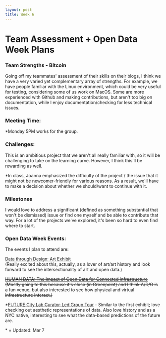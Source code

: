 ```yaml
---
layout: post
title: Week 6
---
```


# Team Assessment + Open Data Week Plans

### Team Strengths - Bitcoin

Going off my teammates' assessment of their skills on their blogs, I think we have a very varied yet complementary array of strengths. For example, we have people familiar with the Linux environment, which could be very useful for testing, considering some of us work on MacOS. Some are more experienced with Github and making contributions, but aren't too big on documentation, while I enjoy documentation/checking for less technical issues.

### Meeting Time:

\*Monday 5PM works for the group.

### Challenges:

This is an ambitious project that we aren't all really familiar with, so it will be challenging to take on the learning curve. However, I think this'll be rewarding as well.

\*In class, Joanna emphasized the difficulty of the project / the issue that it might not be newcomer-friendly for various reasons. As a result, we'll have to make a decision about whether we should/want to continue with it.

### Milestones

I would love to address a significant (defined as something substantial that won't be dismissed) issue or find one myself and be able to contribute that way. For a lot of the projects we've explored, it's been so hard to even find where to start.


### Open Data Week Events:

  The events I plan to attend are:

  [Data through Design: Art Exhibit](http://www.open-data.nyc/#details256)      
  (Really excited about this, actually, as a lover of art/art history and look forward to see the intersectionality of art and open data.)


  ~~[HUMAN DATA: The Impact of Open Data for Connected Infrastructure](http://www.open-data.nyc/#details190)       
  (Mostly going to this because it's close (in Greenpoint) and I think A/D/O is a fun venue, but also interested to see how physical and virtual infrastructure interact.)~~

  \*[FUTURE City Lab Curator-Led Group Tour](http://www.open-data.nyc/#details119) - Similar to the first exhibit; love checking out aesthetic representations of data. Also love history and as a NYC native, interesting to see what the data-based predictions of the future are.

\* = Updated: Mar 7
